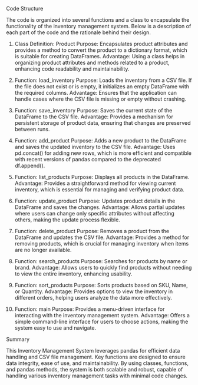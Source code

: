 Code Structure

The code is organized into several functions and a class to encapsulate the functionality of the inventory management system. Below is a description of each part of the code and the rationale behind their design.

1. Class Definition: Product
    Purpose: Encapsulates product attributes and provides a method to convert the product to a dictionary format, which is suitable for creating DataFrames.
    Advantage: Using a class helps in organizing product attributes and methods related to a product, enhancing code readability and maintainability.

2. Function: load_inventory
    Purpose: Loads the inventory from a CSV file. If the file does not exist or is empty, it initializes an empty DataFrame with the required columns.
    Advantage: Ensures that the application can handle cases where the CSV file is missing or empty without crashing.

3. Function: save_inventory
    Purpose: Saves the current state of the DataFrame to the CSV file.
    Advantage: Provides a mechanism for persistent storage of product data, ensuring that changes are preserved between runs.

4. Function: add_product
    Purpose: Adds a new product to the DataFrame and saves the updated inventory to the CSV file.
    Advantage: Uses pd.concat() for adding new rows, which is more efficient and compatible with recent versions of pandas compared to the deprecated df.append().

5. Function: list_products
    Purpose: Displays all products in the DataFrame.
    Advantage: Provides a straightforward method for viewing current inventory, which is essential for managing and verifying product data.

6. Function: update_product
    Purpose: Updates product details in the DataFrame and saves the changes.
    Advantage: Allows partial updates where users can change only specific attributes without affecting others, making the update process flexible.

7. Function: delete_product
    Purpose: Removes a product from the DataFrame and updates the CSV file.
    Advantage: Provides a method for removing products, which is crucial for managing inventory when items are no longer available.

8. Function: search_products
    Purpose: Searches for products by name or brand.
    Advantage: Allows users to quickly find products without needing to view the entire inventory, enhancing usability.

9. Function: sort_products
    Purpose: Sorts products based on SKU, Name, or Quantity.
    Advantage: Provides options to view the inventory in different orders, helping users analyze the data more effectively.

10. Function: main
    Purpose: Provides a menu-driven interface for interacting with the inventory management system.
    Advantage: Offers a simple command-line interface for users to choose actions, making the system easy to use and navigate.


Summary

This Inventory Management System leverages pandas for efficient data handling and CSV file management. Key functions are designed to ensure data integrity, ease of use, and maintainability. By using classes, functions, and pandas methods, the system is both scalable and robust, capable of handling various inventory management tasks with minimal code changes.
